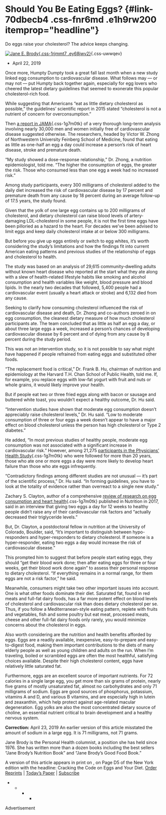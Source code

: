 <span>Should You Be Eating Eggs?</span> {#link-70dbecb4 .css-fnr6md .e1h9rw200 itemprop="headline"}
=======================================

Do eggs raise your cholesterol? The advice keeps changing.


[![Jane E.
Brody](https://static01.nyt.com/images/2018/06/12/multimedia/jane-e-brody/jane-e-brody-thumbLarge.png "Jane E. Brody"){.css-1rjmmt7
.ey68jwv2}](https://www.nytimes.com/by/jane-e-brody){.css-uwwqev}

-   April 22, 2019

Once more, Humpty Dumpty took a great fall last month when a new study
linked egg consumption to cardiovascular disease. What follows may — or
may not — put Humpty back together again, especially for egg lovers who
cheered the latest dietary guidelines that seemed to exonerate this
popular cholesterol-rich food.

While suggesting that Americans “eat as little dietary cholesterol as
possible,” the guidelines’ scientific report in 2015 stated “cholesterol
is not a nutrient of concern for overconsumption.”

Then [a report in
JAMA](https://jamanetwork.com/journals/jama/fullarticle/2728487){.css-1g7m0tk}
of a very thorough long-term analysis involving nearly 30,000 men and
women initially free of cardiovascular disease suggested otherwise. The
researchers, headed by Victor W. Zhong of Northwestern University
Feinberg School of Medicine, found that eating as little as one-half an
egg a day could increase a person’s risk of heart disease, stroke and
premature death.

“My study showed a dose-response relationship,” Dr. Zhong, a nutrition
epidemiologist, told me. “The higher the consumption of eggs, the
greater the risk. Those who consumed less than one egg a week had no
increased risk.”

</div>

</div>

<div class="css-1fanzo5 StoryBodyCompanionColumn">

<div class="css-53u6y8">

Among study participants, every 300 milligrams of cholesterol added to
the daily diet increased the risk of cardiovascular disease by 17
percent and premature death from any cause by 18 percent during an
average follow-up of 17.5 years, the study found.

Given that the yolk of one large egg contains up to 200 milligrams of
cholesterol, and dietary cholesterol can raise blood levels of
artery-damaging LDL-cholesterol in some people, it is not the first time
eggs have been pilloried as a hazard to the heart. For decades we’ve
been advised to limit eggs and keep daily cholesterol intake at or below
300 milligrams.

But before you give up eggs entirely or switch to egg whites, it’s worth
considering the study’s limitations and how the findings fit into
current American eating patterns and previous studies of the
relationship of eggs and cholesterol to health.

The study was based on an analysis of 29,615 community-dwelling adults
without known heart disease who reported at the start what they ate
along with a slew of health-related lifestyle habits like smoking and
alcohol consumption and health variables like weight, blood pressure and
blood lipids. In the nearly two decades that followed, 5,400 people had
a cardiovascular event (usually a heart attack or stroke) and 6,132 died
from any cause.

Seeking to clarify how consuming cholesterol influenced the risk of
cardiovascular disease and death, Dr. Zhong and co-authors zeroed in on
egg consumption, the cleanest dietary measure of how much cholesterol
participants ate. The team concluded that as little as half an egg a
day, or about three large eggs a week, increased a person’s chances of
developing cardiovascular disease by 6 percent and of dying from any
cause by 8 percent during the study period.

</div>

</div>

<div class="css-1fanzo5 StoryBodyCompanionColumn">

<div class="css-53u6y8">

This was not an intervention study, so it is not possible to say what
might have happened if people refrained from eating eggs and substituted
other foods.

“The replacement food is critical,” Dr. Frank B. Hu, chairman of
nutrition and epidemiology at the Harvard T.H. Chan School of Public
Health, told me. If, for example, you replace eggs with low-fat yogurt
with fruit and nuts or whole grains, it would likely improve your
health.

But if people eat two or three fried eggs along with bacon or sausage
and buttered white toast, you wouldn’t expect a healthy outcome, Dr. Hu
said.

“Intervention studies have shown that moderate egg consumption doesn’t
appreciably raise cholesterol levels,” Dr. Hu said. “Low to moderate
consumption of three or four eggs a week doesn’t appear to have a major
effect on blood cholesterol unless the person has high cholesterol or
Type 2 diabetes.”

He added, “In most previous studies of healthy people, moderate egg
consumption was not associated with a significant increase in
cardiovascular risk.” However, among 21,275 [participants in the
Physicians’ Health
Study](https://www.ahajournals.org/doi/full/10.1161/CIRCULATIONAHA.107.734210){.css-1g7m0tk}
who were followed for more than 20 years, those who ate one or more eggs
a day were more likely to develop heart failure than those who ate eggs
infrequently.

“Contradictory findings among different studies are not unusual — it’s
part of the scientific process,” Dr. Hu said. “In forming guidelines,
you have to look at the totality of evidence rather than overreact to a
single new study.”

Zachary S. Clayton, author of a comprehensive [review of research on egg
consumption and heart
health](https://www.ncbi.nlm.nih.gov/pubmed/28359368){.css-1g7m0tk}
published in Nutrition in 2017, said in an interview that giving two
eggs a day for 12 weeks to healthy people didn’t raise any of their
cardiovascular risk factors and “actually decreased their triglyceride
levels.”

</div>

</div>

<div class="css-1fanzo5 StoryBodyCompanionColumn">

<div class="css-53u6y8">

But, Dr. Clayton, a postdoctoral fellow in nutrition at the University
of Colorado, Boulder, said, “It’s important to distinguish between
hypo-responders and hyper-responders to dietary cholesterol. If someone
is a hyper-responder, eating two eggs a day would increase the risk of
cardiovascular disease.”

This prompted him to suggest that before people start eating eggs, they
should “get their blood work done; then after eating eggs for three or
four weeks, get their blood work done again” to assess their personal
response to dietary cholesterol. “If everything remains in a normal
range, for them eggs are not a risk factor,” he said.

Meanwhile, consumers might take two other important issues into account.
One is what other foods dominate their diet. Saturated fat, found in red
meats and full-fat dairy foods, has a far more potent effect on blood
levels of cholesterol and cardiovascular risk than does dietary
cholesterol per se. Thus, if you follow a Mediterranean-style eating
pattern, replete with fruits and vegetables, fish and some poultry but
eat meat, processed meats, cheese and other full-fat dairy foods only
rarely, you would minimize concerns about the cholesterol in eggs.

Also worth considering are the nutrition and health benefits afforded by
eggs. Eggs are a readily available, inexpensive, easy-to-prepare and
easy-to-digest food, making them important contributions to the diets of
many elderly people as well as young children and adults on the run.
When I’m traveling, boiled or scrambled eggs are often the most
healthful, satisfying choices available. Despite their high cholesterol
content, eggs have relatively little saturated fat.

Furthermore, eggs are an excellent source of important nutrients. For 72
calories in a single large egg, you get more than six grams of protein,
nearly five grams of mostly unsaturated fat, almost no carbohydrates and
only 71 milligrams of sodium. Eggs are good sources of phosphorus,
potassium, vitamins A and D, and various B vitamins, and are especially
high in lutein and zeaxanthin, which help protect against age-related
macular degeneration. Egg yolks are also the most concentrated dietary
source of choline, an essential nutrient critical to brain development
and a healthy nervous system.

</div>

</div>

</div>

<div class="bottom-of-article">

<div class="css-1ubp8k9">

<div class="css-acwcvw">

**Correction:** April 23, 2019
An earlier version of this article misstated the amount of sodium in a
large egg. It is 71 milligrams, not 71 grams.

</div>

</div>

<div class="css-wg1cha">

<div class="css-x8f8u9 e1e7j8ap0">

<div>

Jane Brody is the Personal Health columnist, a position she has held
since 1976. She has written more than a dozen books including the best
sellers “Jane Brody’s Nutrition Book” and “Jane Brody’s Good Food Book.”
<span class="css-4w91ra"> </span>

</div>

</div>

</div>

<div class="css-vdv0al">

A version of this article appears in print on , on Page D5 of the New
York edition with the headline: Cracking the Code on Eggs and Your
Diet<span>. [Order Reprints](http://www.nytreprints.com/) | [Today’s
Paper](http://www.nytimes.com/pages/todayspaper/index.html) |
[Subscribe](https://www.nytimes.com/subscriptions/Multiproduct/lp8HYKU.html?campaignId=48JQY)</span>

</div>

<div class="css-i29ckm">

<div class="css-1kwfo8p">

</div>

<div class="css-d8bdto" role="toolbar"
aria-label="Social Media Share buttons, Save button, and Comments Panel with current comment count"
data-testid="share-tools">

-   -   -   -   <div class="css-6n7j50">

    </div>

</div>

</div>

</div>

<div>

<div id="bottom-wrapper" class="css-1ede5it">

<div id="bottom-slug" class="css-l9onyx">

Advertisement

</div>

<div class="ad bottom-wrapper"
style="text-align:center;height:100%;display:block;min-height:90px">

<div id="bottom" data-position="bottom">

</div>

</div>

</div>

</div>

<div class="css-1lc20wh">

<div class="css-qremme">

Open in the app
<div class="css-7inim5">

</div>

</div>

</div>

</div>

<div class="css-uw59u">

Site Index {#site-index-label .css-vz7hjd}
----------

<div class="css-1otr2jl" data-testid="go-to-homepage">

[Go to Home Page »](/){.css-1c8n994}

</div>

<div class="css-qtw155" data-testid="site-index-accordion">

<div role="tablist" aria-multiselectable="true" data-testid="accordion">

<div data-testid="accordion-item">

news
<div id="body-siteindex-0" class="css-1hyfx7x"
aria-labelledby="item-siteindex-0" aria-expanded="false" role="tabpanel"
data-testid="accordion-item-body">

-   [home page](https://www.nytimes.com){.css-mzqdl}
-   [world](https://www.nytimes.com/section/world){.css-mzqdl}
-   [U.S.](https://www.nytimes.com/section/us){.css-mzqdl}
-   [politics](https://www.nytimes.com/section/politics){.css-mzqdl}
-   [New York](https://www.nytimes.com/section/nyregion){.css-mzqdl}
-   [business](https://www.nytimes.com/section/business){.css-mzqdl}
-   [tech](https://www.nytimes.com/section/technology){.css-mzqdl}
-   [science](https://www.nytimes.com/section/science){.css-mzqdl}
-   [climate](https://www.nytimes.com/section/climate){.css-mzqdl}
-   [sports](https://www.nytimes.com/section/sports){.css-mzqdl}
-   [obituaries](https://www.nytimes.com/section/obituaries){.css-mzqdl}
-   [the upshot](https://www.nytimes.com/section/upshot){.css-mzqdl}
-   [today's
    paper](https://www.nytimes.com/section/todayspaper){.css-mzqdl}
-   [corrections](https://www.nytimes.com/section/corrections){.css-mzqdl}

</div>

</div>

<div data-testid="accordion-item">

opinion
<div id="body-siteindex-1" class="css-1hyfx7x"
aria-labelledby="item-siteindex-1" aria-expanded="false" role="tabpanel"
data-testid="accordion-item-body">

-   [today's
    opinion](https://www.nytimes.com/section/opinion){.css-mzqdl}
-   [op-ed
    columnists](https://www.nytimes.com/section/opinion/columnists){.css-mzqdl}
-   [editorials](https://www.nytimes.com/section/opinion/editorials){.css-mzqdl}
-   [op-ed
    Contributors](https://www.nytimes.com/section/opinion/contributors){.css-mzqdl}
-   [letters](https://www.nytimes.com/section/opinion/letters){.css-mzqdl}
-   [sunday
    review](https://www.nytimes.com/section/opinion/sunday){.css-mzqdl}
-   [video: opinion](https://www.nytimes.com/video/opinion){.css-mzqdl}

</div>

</div>

<div data-testid="accordion-item">

arts
<div id="body-siteindex-2" class="css-1hyfx7x"
aria-labelledby="item-siteindex-2" aria-expanded="false" role="tabpanel"
data-testid="accordion-item-body">

-   [today's arts](https://www.nytimes.com/section/arts){.css-mzqdl}
-   [art &
    design](https://www.nytimes.com/section/arts/design){.css-mzqdl}
-   [books](https://www.nytimes.com/section/books){.css-mzqdl}
-   [dance](https://www.nytimes.com/section/arts/dance){.css-mzqdl}
-   [movies](https://www.nytimes.com/section/movies){.css-mzqdl}
-   [music](https://www.nytimes.com/section/arts/music){.css-mzqdl}
-   [Pop
    Culture](https://www.nytimes.com/spotlight/pop-culture){.css-mzqdl}
-   [television](https://www.nytimes.com/section/arts/television){.css-mzqdl}
-   [theater](https://www.nytimes.com/section/theater){.css-mzqdl}
-   [watching](https://www.nytimes.com/watching){.css-mzqdl}
-   [video: arts](https://www.nytimes.com/video/arts){.css-mzqdl}

</div>

</div>

<div data-testid="accordion-item">

living
<div id="body-siteindex-3" class="css-1hyfx7x"
aria-labelledby="item-siteindex-3" aria-expanded="false" role="tabpanel"
data-testid="accordion-item-body">

-   [automobiles](https://www.nytimes.com/section/automobiles){.css-mzqdl}
-   [crossword](https://www.nytimes.com/crosswords){.css-mzqdl}
-   [food](https://www.nytimes.com/section/food){.css-mzqdl}
-   [Cooking](https://cooking.nytimes.com/){.css-mzqdl}
-   [education](https://www.nytimes.com/section/education){.css-mzqdl}
-   [style](https://www.nytimes.com/section/style){.css-mzqdl}
-   [health](https://www.nytimes.com/section/health){.css-mzqdl}
-   [jobs](https://www.nytimes.com/section/jobs){.css-mzqdl}
-   [magazine](https://www.nytimes.com/section/magazine){.css-mzqdl}
-   [real
    estate](https://www.nytimes.com/section/realestate){.css-mzqdl}
-   [t magazine](https://www.nytimes.com/section/t-magazine){.css-mzqdl}
-   [travel](https://www.nytimes.com/section/travel){.css-mzqdl}
-   [weddings](https://www.nytimes.com/section/fashion/weddings){.css-mzqdl}

</div>

</div>

<div data-testid="accordion-item">

listings & more
<div id="body-siteindex-4" class="css-1hyfx7x"
aria-labelledby="item-siteindex-4" aria-expanded="false" role="tabpanel"
data-testid="accordion-item-body">

-   [Reader
    Center](https://www.nytimes.com/section/reader-center){.css-mzqdl}
-   [Wirecutter](https://thewirecutter.com){.css-mzqdl}
-   [Live Events](http://nytconferences.com/){.css-mzqdl}
-   [The Learning
    Network](https://www.nytimes.com/section/learning){.css-mzqdl}
-   [tools &
    services](http://www.nytimes.com/marketing/tools-and-services){.css-mzqdl}
-   [N.Y.C. events guide](https://www.nytimes.com/events){.css-mzqdl}
-   [multimedia](https://www.nytimes.com/section/multimedia){.css-mzqdl}
-   [photography](https://www.nytimes.com/section/lens){.css-mzqdl}
-   [video](https://www.nytimes.com/video){.css-mzqdl}
-   [Newsletters](https://www.nytimes.com/newsletters){.css-mzqdl}
-   [NYT store](https://www.nytimes.com/store){.css-mzqdl}
-   [times journeys](https://www.nytimes.com/times-journeys){.css-mzqdl}
-   [manage my
    account](https://myaccount.nytimes.com/membercenter/myaccount.html){.css-mzqdl}

</div>

</div>

</div>

</div>

<div class="css-v0l3hm" data-testid="site-index-sections">

<div class="css-g4gku8" data-testid="site-index-section">

<div class="section css-1rr4qq7"
aria-labelledby="site-index-section-label-0">

### news {#site-index-section-label-0 .css-rxqrcl}

-   [home page](https://www.nytimes.com){.css-kwpx34}
-   [world](https://www.nytimes.com/section/world){.css-kwpx34}
-   [U.S.](https://www.nytimes.com/section/us){.css-kwpx34}
-   [politics](https://www.nytimes.com/section/politics){.css-kwpx34}
-   [New York](https://www.nytimes.com/section/nyregion){.css-kwpx34}
-   [business](https://www.nytimes.com/section/business){.css-kwpx34}
-   [tech](https://www.nytimes.com/section/technology){.css-kwpx34}
-   [science](https://www.nytimes.com/section/science){.css-kwpx34}
-   [climate](https://www.nytimes.com/section/climate){.css-kwpx34}
-   [sports](https://www.nytimes.com/section/sports){.css-kwpx34}
-   [obituaries](https://www.nytimes.com/section/obituaries){.css-kwpx34}
-   [the upshot](https://www.nytimes.com/section/upshot){.css-kwpx34}
-   [today's
    paper](https://www.nytimes.com/section/todayspaper){.css-kwpx34}
-   [corrections](https://www.nytimes.com/section/corrections){.css-kwpx34}

</div>

<div class="section css-1rr4qq7"
aria-labelledby="site-index-section-label-1">

### opinion {#site-index-section-label-1 .css-rxqrcl}

-   [today's
    opinion](https://www.nytimes.com/section/opinion){.css-kwpx34}
-   [op-ed
    columnists](https://www.nytimes.com/section/opinion/columnists){.css-kwpx34}
-   [editorials](https://www.nytimes.com/section/opinion/editorials){.css-kwpx34}
-   [op-ed
    Contributors](https://www.nytimes.com/section/opinion/contributors){.css-kwpx34}
-   [letters](https://www.nytimes.com/section/opinion/letters){.css-kwpx34}
-   [sunday
    review](https://www.nytimes.com/section/opinion/sunday){.css-kwpx34}
-   [video: opinion](https://www.nytimes.com/video/opinion){.css-kwpx34}

</div>

<div class="section css-1rr4qq7"
aria-labelledby="site-index-section-label-2">

### arts {#site-index-section-label-2 .css-rxqrcl}

-   [today's arts](https://www.nytimes.com/section/arts){.css-kwpx34}
-   [art &
    design](https://www.nytimes.com/section/arts/design){.css-kwpx34}
-   [books](https://www.nytimes.com/section/books){.css-kwpx34}
-   [dance](https://www.nytimes.com/section/arts/dance){.css-kwpx34}
-   [movies](https://www.nytimes.com/section/movies){.css-kwpx34}
-   [music](https://www.nytimes.com/section/arts/music){.css-kwpx34}
-   [Pop
    Culture](https://www.nytimes.com/spotlight/pop-culture){.css-kwpx34}
-   [television](https://www.nytimes.com/section/arts/television){.css-kwpx34}
-   [theater](https://www.nytimes.com/section/theater){.css-kwpx34}
-   [watching](https://www.nytimes.com/watching){.css-kwpx34}
-   [video: arts](https://www.nytimes.com/video/arts){.css-kwpx34}

</div>

<div class="section css-1rr4qq7"
aria-labelledby="site-index-section-label-3">

### living {#site-index-section-label-3 .css-rxqrcl}

-   [automobiles](https://www.nytimes.com/section/automobiles){.css-kwpx34}
-   [crossword](https://www.nytimes.com/crosswords){.css-kwpx34}
-   [food](https://www.nytimes.com/section/food){.css-kwpx34}
-   [Cooking](https://cooking.nytimes.com/){.css-kwpx34}
-   [education](https://www.nytimes.com/section/education){.css-kwpx34}
-   [style](https://www.nytimes.com/section/style){.css-kwpx34}
-   [health](https://www.nytimes.com/section/health){.css-kwpx34}
-   [jobs](https://www.nytimes.com/section/jobs){.css-kwpx34}
-   [magazine](https://www.nytimes.com/section/magazine){.css-kwpx34}
-   [real
    estate](https://www.nytimes.com/section/realestate){.css-kwpx34}
-   [t
    magazine](https://www.nytimes.com/section/t-magazine){.css-kwpx34}
-   [travel](https://www.nytimes.com/section/travel){.css-kwpx34}
-   [weddings](https://www.nytimes.com/section/fashion/weddings){.css-kwpx34}

</div>

<div class="section css-1rr4qq7"
aria-labelledby="site-index-section-label-4">

### more {#site-index-section-label-4 .css-rxqrcl}

-   [Reader
    Center](https://www.nytimes.com/section/reader-center){.css-kwpx34}
-   [Wirecutter](https://thewirecutter.com){.css-kwpx34}
-   [Live Events](http://nytconferences.com/){.css-kwpx34}
-   [The Learning
    Network](https://www.nytimes.com/section/learning){.css-kwpx34}
-   [tools &
    services](http://www.nytimes.com/marketing/tools-and-services){.css-kwpx34}
-   [N.Y.C. events guide](https://www.nytimes.com/events){.css-kwpx34}
-   [multimedia](https://www.nytimes.com/section/multimedia){.css-kwpx34}
-   [photography](https://www.nytimes.com/section/lens){.css-kwpx34}
-   [video](https://www.nytimes.com/video){.css-kwpx34}
-   [Newsletters](https://www.nytimes.com/newsletters){.css-kwpx34}
-   [NYT store](https://www.nytimes.com/store){.css-kwpx34}
-   [times
    journeys](https://www.nytimes.com/times-journeys){.css-kwpx34}
-   [manage my
    account](https://myaccount.nytimes.com/membercenter/myaccount.html){.css-kwpx34}

</div>

<div class="css-6xhk3s" aria-labelledby="site-index-subscribe-label">

### Subscribe {#site-index-subscribe-label .css-rxqrcl}

-   home delivery
-   digital subscriptions
-   Crossword
-   Cooking

<!-- -->

-   [email
    newsletters](https://www.nytimes.com/marketing/newsletters){.css-1vhk1ks}
-   [corporate
    subscriptions](https://www.nytimes.com/corporateleftnav){.css-1vhk1ks}
-   [education
    rate](https://www.nytimes.com/educationleftnav){.css-1vhk1ks}

<!-- -->

-   [mobile
    applications](https://www.nytimes.com/services/mobile/index.html){.css-1vhk1ks}
-   [replica
    edition](http://eedition.nytimes.com/cgi-bin/signup.cgi?cc=37FYY){.css-1vhk1ks}

</div>

</div>

</div>

</div>

Site Information Navigation {#site-information-navigation .css-vz7hjd}
---------------------------

-   [© <span itemprop="copyrightYear">2019</span><span
    itemprop="publisher copyrightHolder provider sourceOrganization"
    itemscope="" itemtype="http://schema.org/NewsMediaOrganization"
    itemid="https://www.nytimes.com"> <span itemprop="logo" itemscope=""
    itemtype="https://schema.org/ImageObject"></span><span>The New York
    Times
    Company</span></span>](https://www.nytimes.com/content/help/rights/copyright/copyright-notice.html){.css-1p8nkc0}

<!-- -->

-   [Contact
    Us](https://myaccount.nytimes.com/membercenter/feedback.html){.css-1p8nkc0}
-   [Work with us](http://www.nytco.com/careers){.css-1p8nkc0}
-   [Advertise](http://nytmediakit.com/){.css-1p8nkc0}
-   [Your Ad
    Choices](https://www.nytimes.com/content/help/rights/privacy/policy/privacy-policy.html#pp){.css-1p8nkc0}
-   [Privacy](https://www.nytimes.com/privacy){.css-1p8nkc0}
-   [Terms of
    Service](https://www.nytimes.com/ref/membercenter/help/agree.html){.css-1p8nkc0}
-   [Terms of
    Sale](https://www.nytimes.com/content/help/rights/sale/terms-of-sale.html){.css-1p8nkc0}
-   [Site Map](http://spiderbites.nytimes.com){.css-1p8nkc0}
-   [Help](https://mobile.nytimes.com/help){.css-1p8nkc0}
-   [Help](https://www.nytimes.com/membercenter/sitehelp.html){.css-1p8nkc0}
-   [Subscriptions](https://www.nytimes.com/subscription/multiproduct/lp8HYKU?campaignId=37WXW){.css-1p8nkc0}

</div>

</div>

</div>

<div id="RavenInstaller">

</div>
